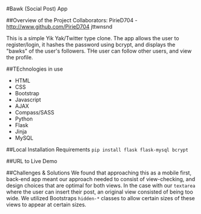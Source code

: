 #Bawk (Social Post) App

##Overview of the Project
Collaborators:
PirieD704 - http://www.github.com/PirieD704
jttwnsnd

This is a simple Yik Yak/Twitter type clone. The app allows the user to register/login, it hashes the password using bcrypt, and displays the "bawks" of the user's followers. THe user can follow other users, and view the profile.

##TEchnologies in use
* HTML
* CSS
* Bootstrap
* Javascript
* AJAX
* Compass/SASS
* Python
* Flask
* Jinja
* MySQL

##Local Installation Requirements
```pip install flask flask-mysql bcrypt```

##URL to Live Demo

##Challenges & Solutions
We found that approaching this as a mobile first, back-end app meant our approach needed to consist of view-checking, and design choices that are optimal for both views. In the case with our ```textarea``` where the user can insert their post, an original view consisted of being too wide. We utilized Bootstraps ```hidden-*``` classes to allow certain sizes of these views to appear at certain sizes.